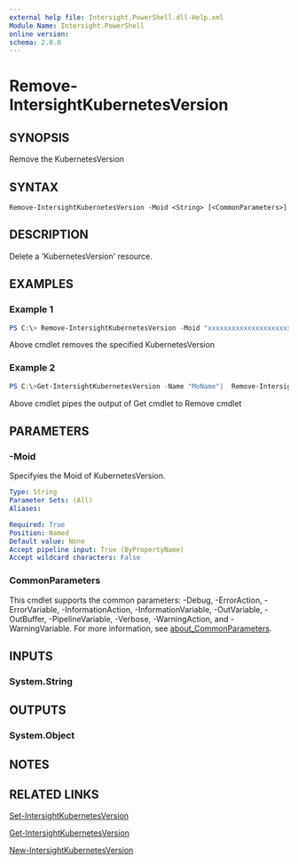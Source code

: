 ```yaml
---
external help file: Intersight.PowerShell.dll-Help.xml
Module Name: Intersight.PowerShell
online version:
schema: 2.0.0
---
```


# Remove-IntersightKubernetesVersion

## SYNOPSIS
Remove the KubernetesVersion

## SYNTAX

```
Remove-IntersightKubernetesVersion -Moid <String> [<CommonParameters>]
```

## DESCRIPTION
Delete a &apos;KubernetesVersion&apos; resource.

## EXAMPLES

### Example 1
```powershell
PS C:\> Remove-IntersightKubernetesVersion -Moid "xxxxxxxxxxxxxxxxxxxxxxxxxxx"
```
Above cmdlet removes the specified KubernetesVersion 

### Example 2
```powershell
PS C:\>Get-IntersightKubernetesVersion -Name "MoName"|  Remove-IntersightKubernetesVersion
```
Above cmdlet pipes the output of Get cmdlet to Remove cmdlet

## PARAMETERS

### -Moid
Specifyies the Moid of KubernetesVersion.

```yaml
Type: String
Parameter Sets: (All)
Aliases:

Required: True
Position: Named
Default value: None
Accept pipeline input: True (ByPropertyName)
Accept wildcard characters: False
```

### CommonParameters
This cmdlet supports the common parameters: -Debug, -ErrorAction, -ErrorVariable, -InformationAction, -InformationVariable, -OutVariable, -OutBuffer, -PipelineVariable, -Verbose, -WarningAction, and -WarningVariable. For more information, see [about_CommonParameters](http://go.microsoft.com/fwlink/?LinkID=113216).

## INPUTS

### System.String

## OUTPUTS

### System.Object
## NOTES

## RELATED LINKS

[Set-IntersightKubernetesVersion](./Set-IntersightKubernetesVersion.md)

[Get-IntersightKubernetesVersion](./Get-IntersightKubernetesVersion.md)

[New-IntersightKubernetesVersion](./New-IntersightKubernetesVersion.md)

